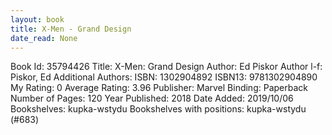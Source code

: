 ```yaml
---
layout: book
title: X-Men - Grand Design
date_read: None
---
```


Book Id: 35794426
Title: X-Men: Grand Design
Author: Ed Piskor
Author l-f: Piskor, Ed
Additional Authors: 
ISBN: 1302904892
ISBN13: 9781302904890
My Rating: 0
Average Rating: 3.96
Publisher: Marvel
Binding: Paperback
Number of Pages: 120
Year Published: 2018
Date Added: 2019/10/06
Bookshelves: kupka-wstydu
Bookshelves with positions: kupka-wstydu (#683)

